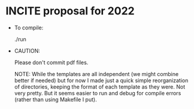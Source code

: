 # INCITE proposal for 2022

- To compile:

   ./run

- CAUTION:
  
   Please don't commit pdf files.

    NOTE:
    While the templates are all independent (we might combine better if needed) 
    but for now I made just a quick simple reorganization of directories, 
    keeping the format of each template as they were. Not very pretty. 
    But it seems easier to run and debug for compile errors 
    (rather than using Makefile I put).

